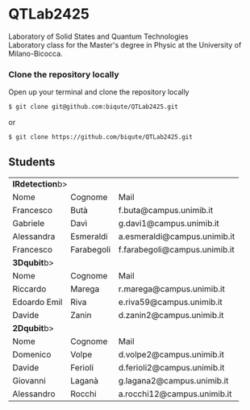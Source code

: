 # QTLab2425
Laboratory of Solid States and Quantum Technologies  
Laboratory class for the Master's degree in Physic at the University of Milano-Bicocca.


### Clone the repository locally
Open up your terminal and clone the repository locally
```bash
$ git clone git@github.com:biqute/QTLab2425.git
```
or
```bash
$ git clone https://github.com/biqute/QTLab2425.git
```


## Students
<table>
    <tr>
        <td colspan="3"><b>IRdetection</b>b></td>
    </tr>
    <tr>
        <td>Nome</td>
        <td>Cognome</td>
        <td>Mail</td>
    </tr>
    <tr>
        <td>Francesco</td>
        <td>Butà</td>
        <td>f.buta@campus.unimib.it</td>
    </tr>
    <tr>
        <td>Gabriele</td>
        <td>Davì</td>
        <td>g.davi1@campus.unimib.it</td>
    </tr>
    <tr>
        <td>Alessandra</td>
        <td>Esmeraldi</td>
        <td>a.esmeraldi@campus.unimib.it</td>
    </tr>
    <tr>
        <td>Francesco</td>
        <td>Farabegoli</td>
        <td>f.farabegoli@campus.unimib.it</td>
    </tr>
    <tr>
       <td colspan="3"><b>3Dqubit</b>b></td>
    </tr>
    <tr>
        <td>Nome</td>
        <td>Cognome</td>
        <td>Mail</td>
    </tr>
    <tr>
        <td>Riccardo</td>
        <td>Marega</td>
        <td>r.marega@campus.unimib.it</td>
    </tr>
    <tr>
        <td>Edoardo Emil</td>
        <td>Riva</td>
        <td>e.riva59@campus.unimib.it</td>
    </tr>
    <tr>
        <td>Davide</td>
        <td>Zanin</td>
        <td>d.zanin2@campus.unimib.it</td>
    </tr>
    <tr>
    <td colspan="3"><b>2Dqubit</b>b></td>
    </tr>
    <tr>
        <td>Nome</td>
        <td>Cognome</td>
        <td>Mail</td>
    </tr>
    <tr>
        <td>Domenico</td>
        <td>Volpe</td>
        <td>d.volpe2@campus.unimib.it</td>
    </tr>
    <tr>
        <td>Davide</td>
        <td>Ferioli</td>
        <td>d.ferioli2@campus.unimib.it</td>
    </tr>
    <tr>
        <td>Giovanni</td>
        <td>Laganà</td>
        <td>g.lagana2@campus.unimib.it</td>
    </tr>
    <tr>
        <td>Alessandro</td>
        <td>Rocchi</td>
        <td>a.rocchi12@campus.unimib.it</td>
    </tr>
</table>

